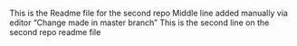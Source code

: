 This is the Readme file for the second repo
Middle line added manually via editor
“Change made in master branch”
This is the second line on the second repo readme file